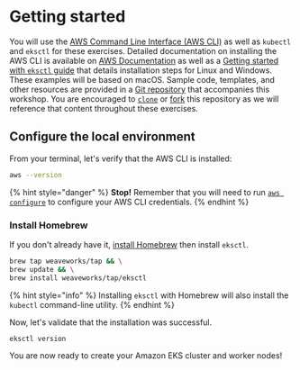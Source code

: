 # Getting started

You will use the [AWS Command Line Interface \(AWS CLI\)](https://docs.aws.amazon.com/cli/latest/userguide/cli-chap-welcome.html) as well as `kubectl` and `eksctl` for these exercises. Detailed documentation on installing the AWS CLI is available on [AWS Documentation](https://docs.aws.amazon.com/cli/latest/userguide/install-cliv2.html) as well as a [Getting started with `eksctl` guide](https://docs.aws.amazon.com/eks/latest/userguide/getting-started-eksctl.html) that details installation steps for Linux and Windows. These examples will be based on macOS. Sample code, templates, and other resources are provided in a [Git repository](https://github.com/snyk-partners/snyk-circleci-eks) that accompanies this workshop. You are encouraged to [`clone`](https://github.com/snyk-partners/snyk-circleci-eks.git) or [fork](https://github.com/snyk-partners/snyk-circleci-eks/fork) this repository as we will reference that content throughout these exercises.

## Configure the local environment

From your terminal, let's verify that the AWS CLI is installed:

```bash
aws --version
```

{% hint style="danger" %}
**Stop!** Remember that you will need to run [`aws configure`](https://docs.aws.amazon.com/cli/latest/userguide/cli-chap-configure.html) to configure your AWS CLI credentials.
{% endhint %}

### Install Homebrew

If you don't already have it, [install Homebrew](https://docs.brew.sh/Installation.html) then install `eksctl`.

```bash
brew tap weaveworks/tap && \
brew update && \
brew install weaveworks/tap/eksctl
```

{% hint style="info" %}
Installing `eksctl` with Homebrew will also install the `kubectl` command-line utility.
{% endhint %}

Now, let's validate that the installation was successful.

```bash
eksctl version
```

You are now ready to create your Amazon EKS cluster and worker nodes!

